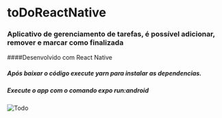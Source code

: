 # toDoReactNative

### Aplicativo de gerenciamento de tarefas, é possível adicionar, remover e marcar como finalizada
####Desenvolvido com React Native

##### Após baixar o código execute yarn para instalar as dependencias.
##### Execute o app com o comando expo run:android

![Todo](https://user-images.githubusercontent.com/47161770/185005786-10938d7d-c241-4888-a063-2ced7d2feb8f.png)
